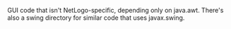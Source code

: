 GUI code that isn't NetLogo-specific, depending only on java.awt. There's also a swing directory for similar code that uses javax.swing.
